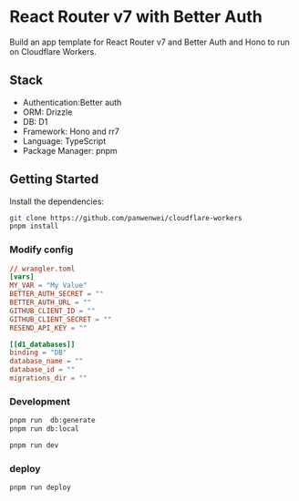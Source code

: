 # React Router v7 with Better Auth

Build an app template for React Router v7 and Better Auth and Hono to run on Cloudflare Workers.

## Stack

- Authentication:Better auth
- ORM: Drizzle
- DB: D1
- Framework: Hono and rr7
- Language: TypeScript
- Package Manager: pnpm



## Getting Started

Install the dependencies:

```bash
git clone https://github.com/panwenwei/cloudflare-workers
pnpm install
```


### Modify config


```toml
// wrangler.toml
[vars]
MY_VAR = "My Value"
BETTER_AUTH_SECRET = ""
BETTER_AUTH_URL = ""
GITHUB_CLIENT_ID = ""
GITHUB_CLIENT_SECRET = ""
RESEND_API_KEY = ""

[[d1_databases]]
binding = "DB"
database_name = ""
database_id = ""
migrations_dir = ""

```



### Development

```bash
pnpm run  db:generate
pnpm run db:local

```

```bash
pnpm run dev
```

### deploy

```bash
pnpm run deploy
```
